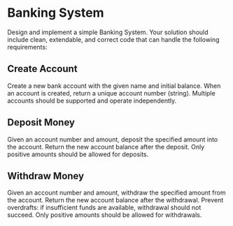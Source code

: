 # Banking System
Design and implement a simple Banking System. Your solution should include clean, extendable, and correct code that can handle the following requirements:

## Create Account
Create a new bank account with the given name and initial balance.
When an account is created, return a unique account number (string).
Multiple accounts should be supported and operate independently.

## Deposit Money
Given an account number and amount, deposit the specified amount into the account.
Return the new account balance after the deposit.
Only positive amounts should be allowed for deposits.

## Withdraw Money
Given an account number and amount, withdraw the specified amount from the account.
Return the new account balance after the withdrawal.
Prevent overdrafts: if insufficient funds are available, withdrawal should not succeed.
Only positive amounts should be allowed for withdrawals.